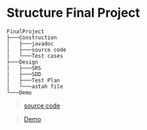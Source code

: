 # Structure Final Project

    FinalProject
    ├───Construction
    │   ├───javadoc
    |   ├───source code
    |   └───Test cases
    ├───Design
    |   ├───SRS
    |   ├───SDD
    |   ├───Test Plan
    |   └───astah file
    └───Demo

> [source code](https://github.com/brojackvn/Capstone_TKXDPM.20221_Group1/tree/main/source/XDPM-EcoBike)

> [Demo](https://github.com/brojackvn/Capstone_TKXDPM.20221_Group1/tree/main/source/XDPM-EcoBike)


